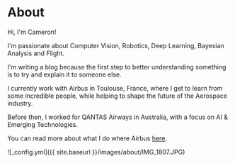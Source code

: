 # About

Hi, I'm Cameron!

I'm passionate about Computer Vision, Robotics, Deep Learning, Bayesian Analysis and Flight.

I'm writing a blog because the first step to better understanding something is to try and explain it to someone else. 

I currently work with Airbus in Toulouse, France, where I get to learn from some incredible people, while helping to shape the future of the Aerospace industry.

Before then, I worked for QANTAS Airways in Australia, with a focus on AI & Emerging Technologies.

You can read more about what I do where Airbus [here](https://www.airbus.com/careers/working-for-airbus/faces-of-airbus/meet-cameron.html).

![_config.yml]({{ site.baseurl }}/images/about/IMG_1807.JPG)
